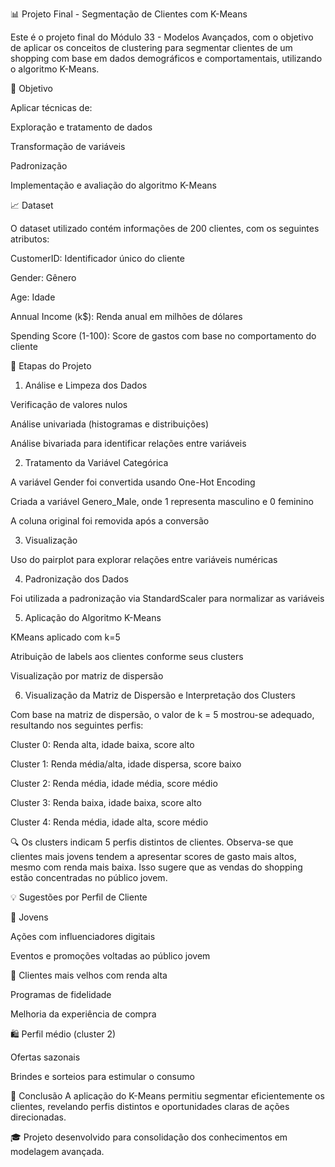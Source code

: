 📊 Projeto Final - Segmentação de Clientes com K-Means

Este é o projeto final do Módulo 33 - Modelos Avançados, com o objetivo de aplicar os conceitos de clustering para segmentar clientes de um shopping com base em dados demográficos e comportamentais, utilizando o algoritmo K-Means.

📅 Objetivo

Aplicar técnicas de:

Exploração e tratamento de dados

Transformação de variáveis

Padronização

Implementação e avaliação do algoritmo K-Means

📈 Dataset

O dataset utilizado contém informações de 200 clientes, com os seguintes atributos:

CustomerID: Identificador único do cliente

Gender: Gênero

Age: Idade

Annual Income (k$): Renda anual em milhões de dólares

Spending Score (1-100): Score de gastos com base no comportamento do cliente

📝 Etapas do Projeto

1. Análise e Limpeza dos Dados

Verificação de valores nulos

Análise univariada (histogramas e distribuições)

Análise bivariada para identificar relações entre variáveis

2. Tratamento da Variável Categórica

A variável Gender foi convertida usando One-Hot Encoding

Criada a variável Genero_Male, onde 1 representa masculino e 0 feminino

A coluna original foi removida após a conversão

3. Visualização

Uso do pairplot para explorar relações entre variáveis numéricas

4. Padronização dos Dados

Foi utilizada a padronização via StandardScaler para normalizar as variáveis

5. Aplicação do Algoritmo K-Means

KMeans aplicado com k=5

Atribuição de labels aos clientes conforme seus clusters

Visualização por matriz de dispersão

6. Visualização da Matriz de Dispersão e Interpretação dos Clusters

Com base na matriz de dispersão, o valor de k = 5 mostrou-se adequado, resultando nos seguintes perfis:

Cluster 0: Renda alta, idade baixa, score alto

Cluster 1: Renda média/alta, idade dispersa, score baixo

Cluster 2: Renda média, idade média, score médio

Cluster 3: Renda baixa, idade baixa, score alto

Cluster 4: Renda média, idade alta, score médio

🔍 Os clusters indicam 5 perfis distintos de clientes. Observa-se que clientes mais jovens tendem a apresentar scores de gasto mais altos, mesmo com renda mais baixa. Isso sugere que as vendas do shopping estão concentradas no público jovem.

💡 Sugestões por Perfil de Cliente

🎯 Jovens

Ações com influenciadores digitais

Eventos e promoções voltadas ao público jovem

👥 Clientes mais velhos com renda alta 

Programas de fidelidade

Melhoria da experiência de compra

🛍️ Perfil médio (cluster 2)

Ofertas sazonais

Brindes e sorteios para estimular o consumo


📅 Conclusão
A aplicação do K-Means permitiu segmentar eficientemente os clientes, revelando perfis distintos e oportunidades claras de ações direcionadas.

🎓 Projeto desenvolvido para consolidação dos conhecimentos em modelagem avançada.
